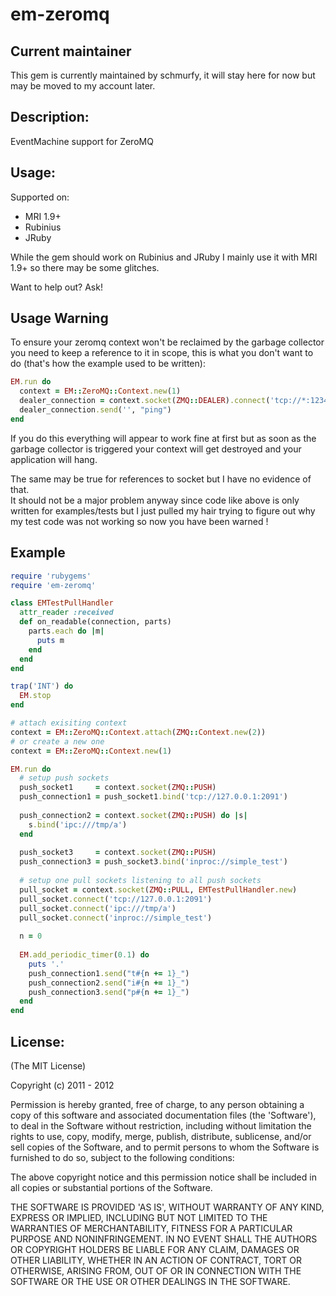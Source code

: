 # em-zeromq #

## Current maintainer ##

This gem is currently maintained by schmurfy, it will stay here for now
but may be moved to my account later.

## Description: ##

EventMachine support for ZeroMQ

## Usage: ##

Supported on:

- MRI 1.9+
- Rubinius
- JRuby

While the gem should work on Rubinius and JRuby I mainly use it with MRI 1.9+ so
there may be some glitches.

Want to help out? Ask!

## Usage Warning ##

To ensure your zeromq context won't be reclaimed by the garbage collector you need
to keep a reference to it in scope, this is what you don't want to do (that's how the example used to be written):

```ruby
EM.run do
  context = EM::ZeroMQ::Context.new(1)
  dealer_connection = context.socket(ZMQ::DEALER).connect('tcp://*:1234')
  dealer_connection.send('', "ping")
end
```

If you do this everything will appear to work fine at first but as soon as the garbage collector
is triggered your context will get destroyed and your application will hang.

The same may be true for references to socket but I have no evidence of that.  
It should not be a major problem anyway since code like above is only written for examples/tests
but I just pulled my hair trying to figure out why my test code was not working so now you
have been warned !


## Example ##
```ruby
require 'rubygems'
require 'em-zeromq'

class EMTestPullHandler
  attr_reader :received
  def on_readable(connection, parts)
    parts.each do |m|
      puts m
    end
  end
end

trap('INT') do
  EM.stop
end

# attach exisiting context
context = EM::ZeroMQ::Context.attach(ZMQ::Context.new(2))
# or create a new one
context = EM::ZeroMQ::Context.new(1)

EM.run do
  # setup push sockets
  push_socket1     = context.socket(ZMQ::PUSH)  
  push_connection1 = push_socket1.bind('tcp://127.0.0.1:2091')
  
  push_connection2 = context.socket(ZMQ::PUSH) do |s|
    s.bind('ipc:///tmp/a')
  end
  
  push_socket3     = context.socket(ZMQ::PUSH)
  push_connection3 = push_socket3.bind('inproc://simple_test')
  
  # setup one pull sockets listening to all push sockets
  pull_socket = context.socket(ZMQ::PULL, EMTestPullHandler.new)
  pull_socket.connect('tcp://127.0.0.1:2091')
  pull_socket.connect('ipc:///tmp/a')
  pull_socket.connect('inproc://simple_test')
  
  n = 0
  
  EM.add_periodic_timer(0.1) do
    puts '.'
    push_connection1.send("t#{n += 1}_")
    push_connection2.send("i#{n += 1}_")
    push_connection3.send("p#{n += 1}_")
  end
end
```

## License: ##

(The MIT License)

Copyright (c) 2011 - 2012

Permission is hereby granted, free of charge, to any person obtaining
a copy of this software and associated documentation files (the
'Software'), to deal in the Software without restriction, including
without limitation the rights to use, copy, modify, merge, publish,
distribute, sublicense, and/or sell copies of the Software, and to
permit persons to whom the Software is furnished to do so, subject to
the following conditions:

The above copyright notice and this permission notice shall be
included in all copies or substantial portions of the Software.

THE SOFTWARE IS PROVIDED 'AS IS', WITHOUT WARRANTY OF ANY KIND,
EXPRESS OR IMPLIED, INCLUDING BUT NOT LIMITED TO THE WARRANTIES OF
MERCHANTABILITY, FITNESS FOR A PARTICULAR PURPOSE AND NONINFRINGEMENT.
IN NO EVENT SHALL THE AUTHORS OR COPYRIGHT HOLDERS BE LIABLE FOR ANY
CLAIM, DAMAGES OR OTHER LIABILITY, WHETHER IN AN ACTION OF CONTRACT,
TORT OR OTHERWISE, ARISING FROM, OUT OF OR IN CONNECTION WITH THE
SOFTWARE OR THE USE OR OTHER DEALINGS IN THE SOFTWARE.
